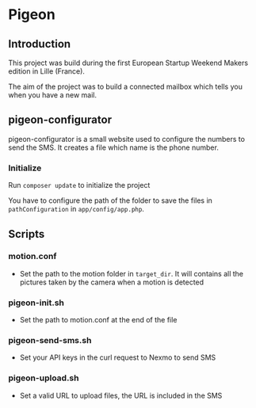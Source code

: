 # Pigeon
## Introduction
This project was build during the first European Startup Weekend Makers edition in Lille (France).

The aim of the project was to build a connected mailbox which tells you when you have a new mail.

## pigeon-configurator
pigeon-configurator is a small website used to configure the numbers to send the SMS. It creates a file which name is the phone number.

### Initialize
Run `composer update` to initialize the project

You have to configure the path of the folder to save the files in `pathConfiguration` in `app/config/app.php`.

## Scripts
### motion.conf
- Set the path to the motion folder in `target_dir`. It will contains all the pictures taken by the camera when a motion is detected

### pigeon-init.sh
- Set the path to motion.conf at the end of the file

### pigeon-send-sms.sh
- Set your API keys in the curl request to Nexmo to send SMS

### pigeon-upload.sh
- Set a valid URL to upload files, the URL is included in the SMS

